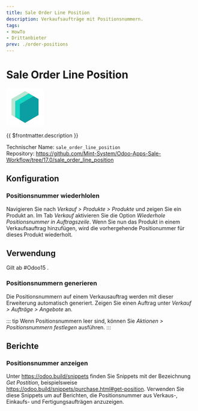 ```yaml
---
title: Sale Order Line Position
description: Verkaufsaufträge mit Positionsnummern. 
tags:
- HowTo
- Drittanbieter
prev: ./order-positions
---
```

# Sale Order Line Position
![icon_oms_box](attachments/icons_odoo_mint_system.png)

{{ $frontmatter.description }}

Technischer Name: `sale_order_line_position`\
Repository: <https://github.com/Mint-System/Odoo-Apps-Sale-Workflow/tree/17.0/sale_order_line_position>

## Konfiguration

### Positionsnummer wiederhlolen

Navigieren Sie nach *Verkauf > Produkte > Produkte* und zeigen Sie ein Produkt an. Im Tab *Verkauf* aktivieren Sie die Option *Wiederhole Positionsnummer in Auftragszeile*. Wenn Sie nun das Produkt in einem Verkaufsauftrag hinzufügen, wird die vorhergehende Positionummer für dieses Produkt wiederholt.

## Verwendung

Gilt ab #Odoo15 .

### Positionsnummern generieren

Die Positionsnummern auf einem Verkausauftrag werden mit dieser Erweiterung automatisch generiert. Zeigen Sie einen Auftrag unter *Verkauf > Aufträge > Angebote* an.

::: tip
Wenn Positionsnummern leer sind, können Sie *Aktionen > Positionsnummern festlegen* ausführen.
:::

## Berichte

### Positionsnummer anzeigen

Unter <https://odoo.build/snippets> finden Sie Snippets mit der Bezeichnung *Get Postition*, beispielsweise <https://odoo.build/snippets/purchase.html#get-position>. Verwenden Sie diese Snippets um auf Berichten, die Positionsnummer aus Verkaus-, Einkaufs- und Fertigungsaufträgen anzuzeigen.